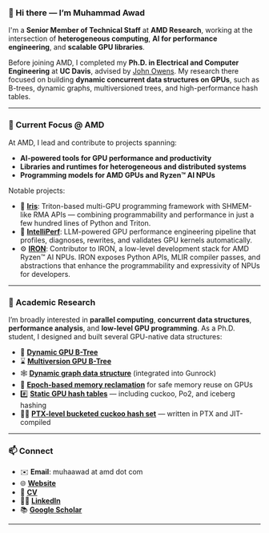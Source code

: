 ### 👋 Hi there — I’m Muhammad Awad

I'm a **Senior Member of Technical Staff** at **AMD Research**, working at the intersection of **heterogeneous computing**, **AI for performance engineering**, and **scalable GPU libraries**.

Before joining AMD, I completed my **Ph.D. in Electrical and Computer Engineering** at **UC Davis**, advised by [John Owens](https://www.ece.ucdavis.edu/~jowens/). My research there focused on building **dynamic concurrent data structures on GPUs**, such as B-trees, dynamic graphs, multiversioned trees, and high-performance hash tables.

---

### 💼 Current Focus @ AMD

At AMD, I lead and contribute to projects spanning:

- **AI-powered tools for GPU performance and productivity**
- **Libraries and runtimes for heterogeneous and distributed systems**
- **Programming models for AMD GPUs and Ryzen™ AI NPUs**

Notable projects:

- 🔁 [**Iris**](https://github.com/ROCm/iris): Triton-based multi-GPU programming framework with SHMEM-like RMA APIs — combining programmability and performance in just a few hundred lines of Python and Triton.
- 🧠 [**IntelliPerf**](https://github.com/AMDResearch/intelliperf): LLM-powered GPU performance engineering pipeline that profiles, diagnoses, rewrites, and validates GPU kernels automatically.
- ⚙️ [**IRON**](https://github.com/Xilinx/mlir-aie): Contributor to IRON, a low-level development stack for AMD Ryzen™ AI NPUs. IRON exposes Python APIs, MLIR compiler passes, and abstractions that enhance the programmability and expressivity of NPUs for developers.

---

### 🔬 Academic Research

I’m broadly interested in **parallel computing**, **concurrent data structures**, **performance analysis**, and **low-level GPU programming**. As a Ph.D. student, I designed and built several GPU-native data structures:

- 🌳 [**Dynamic GPU B-Tree**](https://github.com/owensgroup/GpuBTree)
- ⌛ [**Multiversion GPU B-Tree**](https://github.com/owensgroup/MVGpuBTree)
- 🕸 [**Dynamic graph data structure**](https://github.com/gunrock/gunrock/tree/dynamic-graph) (integrated into Gunrock)
- 🧹 [**Epoch-based memory reclamation**](https://github.com/owensgroup/MVGpuBTree) for safe memory reuse on GPUs
- #️⃣ [**Static GPU hash tables**](https://github.com/owensgroup/BGHT) — including cuckoo, Po2, and iceberg hashing
- 👨‍💻 [**PTX-level bucketed cuckoo hash set**](https://github.com/maawad/PTX_BCHT) — written in PTX and JIT-compiled

---

### 📫 Connect

- ✉️ **Email**: muhaawad at amd dot com  
- 🌐 [**Website**](https://maawad.github.io/)  
- 📄 [**CV**](https://maawad.github.io/resume/cv.pdf)  
- 🧑‍💼 [**LinkedIn**](https://www.linkedin.com/in/maawad)  
- 📚 [**Google Scholar**](https://scholar.google.com/citations?user=9e0mCHIAAAAJ&hl=en)  

---
